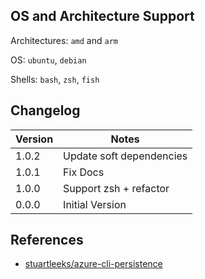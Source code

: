 ## OS and Architecture Support

Architectures: `amd` and `arm`

OS: `ubuntu`, `debian`

Shells: `bash`, `zsh`, `fish`

## Changelog

| Version | Notes                    |
| ------- | ------------------------ |
| 1.0.2   | Update soft dependencies |
| 1.0.1   | Fix Docs                 |
| 1.0.0   | Support zsh + refactor   |
| 0.0.0   | Initial Version          |

## References

- [stuartleeks/azure-cli-persistence](https://github.com/stuartleeks/dev-container-features/tree/main/src/azure-cli-persistence)
